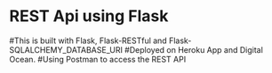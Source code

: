 # REST Api using Flask

#This is built with Flask, Flask-RESTful and Flask-SQLALCHEMY_DATABASE_URI
#Deployed on Heroku App and Digital Ocean.
#Using Postman to access the REST API

